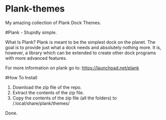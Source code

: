 # Plank-themes
My amazing collection of Plank Dock Themes.

#Plank - Stupidly simple.

What Is Plank?
Plank is meant to be the simplest dock on the planet. The goal is to provide just what a dock needs and absolutely nothing more. It is, however, a library which can be extended to create other dock programs with more advanced features.

For more information on plank go to: https://launchpad.net/plank

#How To Install
1. Download the zip file of the repo.
2. Extract the contents of the zip file.
3. Copy the contents of the zip file (all the folders) to /.local/share/plank/themes/

Done.
